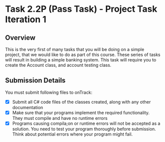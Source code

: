 # Task 2.2P (Pass Task) - Project Task Iteration 1

## Overview
This is the very first of many tasks that you will be doing on a simple project, that we would like to do as part of this course. These series of tasks will result in building a simple banking system. This task will require you to create the Account class, and account testing class. 

## Submission Details
You must submit following files to onTrack:
- [x] Submit all C# code files of the classes created, along with any other documentation
- [x] Make sure that your programs implement the required functionality. They must compile and have no runtime errors
- [x] Programs causing compila;on or runtime errors will not be accepted as a solution. You need to test your program thoroughly before submission. Think about potential errors where your program might fail.
